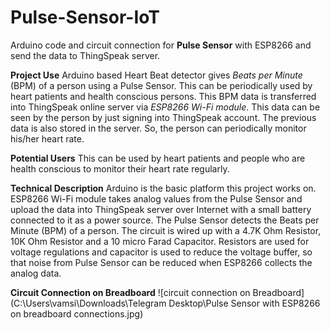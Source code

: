 # Pulse-Sensor-IoT
Arduino code and circuit connection for **Pulse Sensor** with ESP8266 and send the data to ThingSpeak server.

**Project Use**
Arduino based Heart Beat detector gives *Beats per Minute* (BPM) of a person using a Pulse Sensor. This can be periodically used by heart patients and health conscious persons. This BPM data is transferred into ThingSpeak online server via *ESP8266 Wi-Fi module*. This data can be seen by the person by just signing into ThingSpeak account. The previous data is also stored in the server. So, the person can periodically monitor his/her heart rate.

**Potential Users**
This can be used by heart patients and people who are health conscious to monitor their heart rate regularly.

**Technical Description**
Arduino is the basic platform this project works on. ESP8266 Wi-Fi module takes analog values from the Pulse Sensor and upload the data into ThingSpeak server over Internet with a small battery connected to it as a power source. The Pulse Sensor detects the Beats per Minute (BPM) of a person. The circuit is wired up with a 4.7K Ohm Resistor, 10K Ohm Resistor and a 10 micro Farad Capacitor. Resistors are used for voltage regulations and capacitor is used to reduce the voltage buffer, so that noise from Pulse Sensor can be reduced when ESP8266 collects the analog data.

**Circuit Connection on Breadboard**
![circuit connection on Breadboard](C:\Users\vamsi\Downloads\Telegram Desktop\Pulse Sensor with ESP8266 on breadboard connections.jpg)

